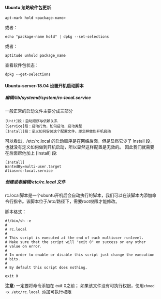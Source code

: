 #### Ubuntu 忽略软件包更新

```shell
apt-mark hold <package-name>
```

或者：

```shell
echo "package-name hold" | dpkg --set-selections
```

或者：

```shell
aptitude unhold package_name
```





查看软件包状态：

```shell
dpkg --get-selections
```





#### Ubuntu-server-18.04 设置开机启动脚本

##### 编辑/lib/systemd/system/rc-local.service

一般正常的启动文件主要分成三部分

```
[Unit]段：启动顺序与依赖关系
[Service]段：启动行为，如何启动，启动类型
[Install]段：定义如何安装这个配置文件，即怎样做到开机启动
```

可以看出，/etc/rc.local 的启动顺序是在网络后面，但是显然它少了 Install 段，也就没有定义如何做到开机启动，所以显然这样配置是无效的。 因此我们就需要在后面帮他加上 [Install] 段:

```shell
[Install]  
WantedBy=multi-user.target  
Alias=rc-local.service
```

##### 创建或者编辑/etc/rc.local 文件

rc.local脚本是一个ubuntu开机后会自动执行的脚本，我们可以在该脚本内添加命令行指令。该脚本位于/etc/路径下，需要root权限才能修改。

脚本格式：

```shell
#!/bin/sh -e
#
# rc.local
#
# This script is executed at the end of each multiuser runlevel.
# Make sure that the script will "exit 0" on success or any other
# value on error.
#
# In order to enable or disable this script just change the execution
# bits.
#
# By default this script does nothing.
  
exit 0
```

**注意:** 一定要将命令添加在 exit 0之前； 如果该文件没有可执行权限，使用`chmod +x /etc/rc.local `添加可执行权限




